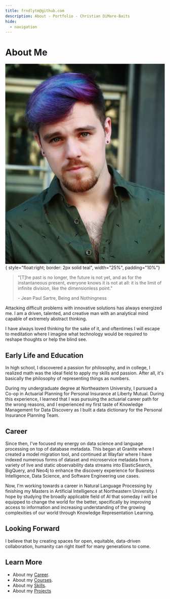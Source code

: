 ```yaml
---
title: frndlytm@github.com
description: About - Portfolio - Christian DiMare-Baits
hide:
  - navigation
---
```


# About Me

![Me, with Purple Hair](images/me/headshot-purple.jpg){ style="float:right; border: 2px solid teal", width="25%", padding="10%"}

> "[T]he past is no longer, the future is not yet, and as for the instantaneous present,
> everyone knows it is not at all: it is the limit of infinite division, like the
> dimensionless point." 
>
> \- Jean Paul Sartre, Being and Nothingness

Attacking difficult problems with innovative solutions has always energized me. I am a
driven, talented, and creative man with an analytical mind capable of extremely abstract
thinking.

I have always loved thinking for the sake of it, and oftentimes I will escape to
meditation where I imagine what technology would be required to reshape thoughts or help
the blind see.

## Early Life and Education

In high school, I discovered a passion for philosophy, and in college, I realized math
was the ideal field to apply my skills and passion. After all, it's basically the
philosophy of representing things as numbers.

During my undergraduate degree at Northeastern University, I pursued a Co-op in
Actuarial Planning for Personal Insurance at Liberty Mutual. During this experience,
I learned that I was pursuing the actuarial career path for the wrong reasons, and I
experienced my first taste of Knowledge Management for Data Discovery as I built a data
dictionary for the Personal Insurance Planning Team.

## Career

Since then, I've focused my energy on data science and language processing on top of
database metadata. This began at Granite where I created a model migration tool, and
continued at Wayfair where I have indexed numerous forms of dataset and microservice
metadata from a variety of live and static observability data streams into
ElasticSearch, BigQuery, and Neo4j to enhance the discovery experience for Business
Intelligence, Data Science, and Software Engineering use cases.

Now, I'm working towards a career in Natural Language Processing by finishing my
Masters in Artificial Intelligence at Northeastern University. I hope by studying the
broadly applicable field of AI that someday I will be equipped to change the world for
the better, specifically by improving access to information and increasing understanding
of the growing complexities of our world through Knowledge Representation Learning.

## Looking Forward

I believe that by creating spaces for open, equitable, data-driven collaboration,
humanity can right itself for many generations to come.

## Learn More

* About my [Career](career.md).
* About my [Courses](courses.md).
* About my [Skills](skills.md).
* About my [Projects](projects.md)
